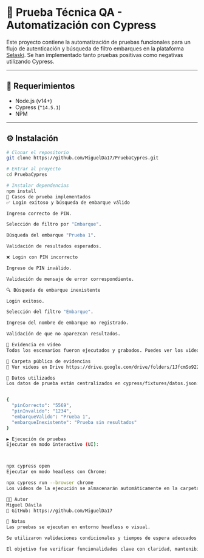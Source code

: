 # 🧪 Prueba Técnica QA - Automatización con Cypress

Este proyecto contiene la automatización de pruebas funcionales para un flujo de autenticación y búsqueda de filtro embarques en la plataforma [Selaski](https://www.selaski.com). Se han implementado tanto pruebas positivas como negativas utilizando Cypress.

---

## 📌 Requerimientos

- Node.js (v14+)
- Cypress (`^14.5.1`)
- NPM

---

## ⚙️ Instalación

```bash
# Clonar el repositorio
git clone https://github.com/MiguelDa17/PruebaCypres.git

# Entrar al proyecto
cd PruebaCypres

# Instalar dependencias
npm install
🧪 Casos de prueba implementados
✅ Login exitoso y búsqueda de embarque válido

Ingreso correcto de PIN.

Selección de filtro por "Embarque".

Búsqueda del embarque "Prueba 1".

Validación de resultados esperados.

❌ Login con PIN incorrecto

Ingreso de PIN inválido.

Validación de mensaje de error correspondiente.

🔍 Búsqueda de embarque inexistente

Login exitoso.

Selección del filtro "Embarque".

Ingreso del nombre de embarque no registrado.

Validación de que no aparezcan resultados.

🎥 Evidencia en video
Todos los escenarios fueron ejecutados y grabados. Puedes ver los videos directamente desde Google Drive:

📁 Carpeta pública de evidencias
🔗 Ver videos en Drive https://drive.google.com/drive/folders/1JfcmSo922DwAYNMar3taVRZuHfDeVKSH

📄 Datos utilizados
Los datos de prueba están centralizados en cypress/fixtures/datos.json:


{
  "pinCorrecto": "5569",
  "pinInvalido": "1234",
  "embarqueValido": "Prueba 1",
  "embarqueInexistente": "Prueba sin resultados"
}

▶️ Ejecución de pruebas
Ejecutar en modo interactivo (UI):



npx cypress open
Ejecutar en modo headless con Chrome:

npx cypress run --browser chrome
Los videos de la ejecución se almacenarán automáticamente en la carpeta /cypress/videos.

👨‍💻 Autor
Miguel Dávila
🔗 GitHub: https://github.com/MiguelDa17

📌 Notas
Las pruebas se ejecutan en entorno headless o visual.

Se utilizaron validaciones condicionales y tiempos de espera adecuados para adaptarse a la latencia del sistema.

El objetivo fue verificar funcionalidades clave con claridad, mantenibilidad y automatización estable.